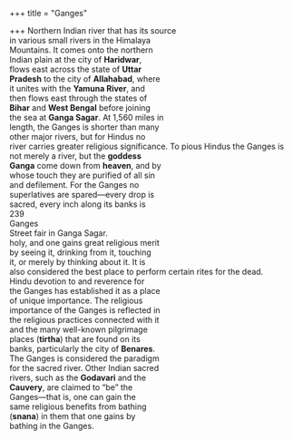 +++
title = "Ganges"

+++
Northern Indian river that has its source  
in various small rivers in the Himalaya  
Mountains. It comes onto the northern  
Indian plain at the city of **Haridwar**,  
flows east across the state of **Uttar**  
**Pradesh** to the city of **Allahabad**, where  
it unites with the **Yamuna River**, and  
then flows east through the states of  
**Bihar** and **West Bengal** before joining  
the sea at **Ganga Sagar**. At 1,560 miles in  
length, the Ganges is shorter than many  
other major rivers, but for Hindus no  
river carries greater religious significance. To pious Hindus the Ganges is  
not merely a river, but the **goddess**  
**Ganga** come down from **heaven**, and by  
whose touch they are purified of all sin  
and defilement. For the Ganges no  
superlatives are spared—every drop is  
sacred, every inch along its banks is  
239  
Ganges  
Street fair in Ganga Sagar.  
holy, and one gains great religious merit  
by seeing it, drinking from it, touching  
it, or merely by thinking about it. It is  
also considered the best place to perform certain rites for the dead.  
Hindu devotion to and reverence for  
the Ganges has established it as a place  
of unique importance. The religious  
importance of the Ganges is reflected in  
the religious practices connected with it  
and the many well-known pilgrimage  
places (**tirtha**) that are found on its  
banks, particularly the city of **Benares**.  
The Ganges is considered the paradigm  
for the sacred river. Other Indian sacred  
rivers, such as the **Godavari** and the  
**Cauvery**, are claimed to “be” the  
Ganges—that is, one can gain the  
same religious benefits from bathing  
(**snana**) in them that one gains by  
bathing in the Ganges.
